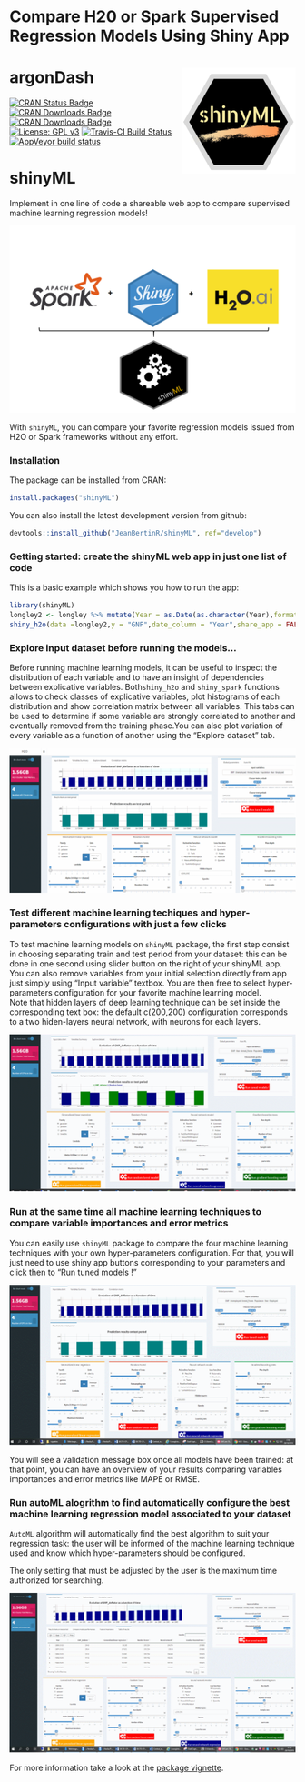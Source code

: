 Compare H20 or Spark Supervised Regression Models Using Shiny App
================

# argonDash <img src="vignettes/logo_shinyML.jpg" width=200 align="right" />

[![CRAN Status
Badge](http://www.r-pkg.org/badges/version/shinyML)](https://CRAN.R-project.org/package=shinyML)
[![CRAN Downloads
Badge](https://cranlogs.r-pkg.org/badges/shinyML)](https://CRAN.R-project.org/package=shinyML)
[![CRAN Downloads
Badge](https://cranlogs.r-pkg.org/badges/grand-total/shinyML)](https://CRAN.R-project.org/package=shinyML)
[![License: GPL
v3](https://img.shields.io/badge/License-GPL%20v3-red.svg)](https://www.gnu.org/licenses/gpl-3.0)
[![Travis-CI Build
Status](https://travis-ci.org/JeanBertinR/shinyML.svg?branch=master)](https://travis-ci.org/JeanBertinR/shinyML)
[![AppVeyor build
status](https://ci.appveyor.com/api/projects/status/github/JeanBertinR/shinyML?branch=master&svg=true)](https://ci.appveyor.com/project/JeanBertinR/shinyML)

# shinyML

Implement in one line of code a shareable web app to compare supervised
machine learning regression models\!

<p align="center">

<img src="vignettes/shinyML.png">

</p>

With `shinyML`, you can compare your favorite regression models issued
from H2O or Spark frameworks without any effort.

### Installation

The package can be installed from CRAN:

``` r
install.packages("shinyML")
```

You can also install the latest development version from github:

``` r
devtools::install_github("JeanBertinR/shinyML", ref="develop")
```

### Getting started: create the shinyML web app in just one list of code

This is a basic example which shows you how to run the app:

``` r
library(shinyML)
longley2 <- longley %>% mutate(Year = as.Date(as.character(Year),format = "%Y"))
shiny_h2o(data =longley2,y = "GNP",date_column = "Year",share_app = FALSE)
```

### Explore input dataset before running the models…

Before running machine learning models, it can be useful to inspect the
distribution of each variable and to have an insight of dependencies
between explicative variables. Both`shiny_h2o` and `shiny_spark`
functions allows to check classes of explicative variables, plot
histograms of each distribution and show correlation matrix between all
variables. This tabs can be used to determine if some variable are
strongly correlated to another and eventually removed from the training
phase.You can also plot variation of every variable as a function of
another using the “Explore dataset” tab.

<p align="center">

<img src="vignettes/explore_data.gif">

</p>

### Test different machine learning techiques and hyper-parameters configurations with just a few clicks

To test machine learning models on `shinyML` package, the first step
consist in choosing separating train and test period from your dataset:
this can be done in one second using slider button on the right of your
shinyML app. You can also remove variables from your initial selection
directly from app just simply using “Input variable” textbox. You are
then free to select hyper-parameters configuration for your favorite
machine learning model.  
Note that hidden layers of deep learning technique can be set inside the
corresponding text box: the default c(200,200) configuration corresponds
to a two hiden-layers neural network, with neurons for each layers.

<p align="center">

<img src="vignettes/one_model.gif">

</p>

### Run at the same time all machine learning techniques to compare variable importances and error metrics

You can easily use `shinyML` package to compare the four machine
learning techniques with your own hyper-parameters configuration. For
that, you will just need to use shiny app buttons corresponding to your
parameters and click then to “Run tuned models \!”

<p align="center">

<img src="vignettes/all_models.gif">

</p>

You will see a validation message box once all models have been trained:
at that point, you can have an overview of your results comparing
variables importances and error metrics like MAPE or RMSE.

### Run autoML alogrithm to find automatically configure the best machine learning regression model associated to your dataset

`AutoML` algorithm will automatically find the best algorithm to suit
your regression task: the user will be informed of the machine learning
technique used and know which hyper-parameters should be configured.

The only setting that must be adjusted by the user is the maximum time
authorized for searching.

<p align="center">

<img src="vignettes/auto_ML.gif">

</p>

For more information take a look at the [package
vignette](vignettes/vignettes.Rmd).
